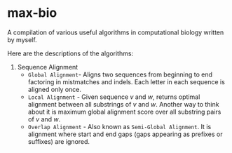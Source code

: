 # max-bio
A compilation of various useful algorithms in computational biology written by myself.

Here are the descriptions of the algorithms:
1. Sequence Alignment
   - `Global Alignment`- Aligns two sequences from beginning to end factoring in mistmatches and indels. Each letter in each sequence is aligned only once.
   - `Local Alignment` - Given sequence *v* and *w*, returns optimal alignment between all substrings of *v* and *w*. Another way to think about it is maximum global alignment score over all substring pairs of *v* and *w*.
   - `Overlap Alignment` - Also known as `Semi-Global Alignment`. It is alignment where start and end gaps (gaps appearing as prefixes or suffixes) are ignored.
